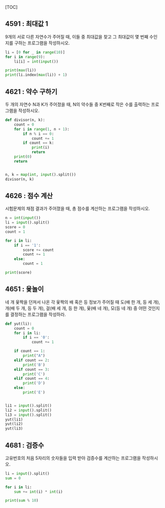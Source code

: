 [TOC]

## 4591 : 최대값 1

9개의 서로 다른 자연수가 주어질 때, 이들 중 최대값을 찾고 그 최대값이 몇 번째 수인지를 구하는 프로그램을 작성하시오.

``` python
li = [0 for _ in range(10)]
for i in range(9):
    li[i] = int(input())

print(max(li))
print(li.index(max(li)) + 1)
```

## 4621 : 약수 구하기

두 개의 자연수 N과 K가 주어졌을 때, N의 약수들 중 K번째로 작은 수를 출력하는 프로그램을 작성하시오.

``` python
def divisor(n, k):
    count = 0
    for i in range(1, n + 1):
        if n % i == 0:
            count += 1
        if count == k:
            print(i)
            return
    print(0)
    return


n, k = map(int, input().split())
divisor(n, k)
```

## 4626 : 점수 계산

시험문제의 채점 결과가 주어졌을 때, 총 점수를 계산하는 프로그램을 작성하시오.

``` python
n = int(input())
li = input().split()
score = 0
count = 1

for i in li:
    if i == '1':
        score += count
        count += 1
    else:
        count = 1

print(score)
```

## 4651 : 윷놀이

네 개 윷짝을 던져서 나온 각 윷짝의 배 혹은 등 정보가 주어질 때 도(배 한 개, 등 세 개), 개(배 두 개, 등 두 개), 걸(배 세 개, 등 한 개), 윷(배 네 개), 모(등 네 개) 중 어떤 것인지를 결정하는 프로그램을 작성하라.

``` python
def yut(li):
    count = 0
    for i in li:
        if i == '0':
            count += 1

    if count == 1:
        print("A")
    elif count == 2:
        print('B')
    elif count == 3:
        print('C')
    elif count == 4:
        print('D')
    else:
        print('E')


li1 = input().split()
li2 = input().split()
li3 = input().split()
yut(li1)
yut(li2)
yut(li3)
```

## 4681 : 검증수

고유번호의 처음 5자리의 숫자들을 입력 받아 검증수를 계산하는 프로그램을 작성하시오.

``` python
li = input().split()
sum = 0

for i in li:
    sum += int(i) * int(i)

print(sum % 10)
```
